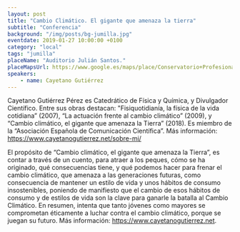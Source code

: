 ```yaml
---
layout: post
title: "Cambio Climático. El gigante que amenaza la tierra"
subtitle: "Conferencia"
background: "/img/posts/bg-jumilla.jpg"
eventdate: 2019-01-27 10:00:00 +0100
category: "local"
tags: "jumilla"
placeName: "Auditorio Julián Santos."
placeMapsUrl: https://www.google.es/maps/place/Conservatorio+Profesional+de+M%C3%BAsica+%22Julian+Santos%22+de+Jumilla/@38.474172,-1.327079,17z/data=!4m5!3m4!1s0xd640f7edb0b8bb3:0xf8ade81a474c9670!8m2!3d38.473164!4d-1.3247625?hl=en
speakers:
    - name: Cayetano Gutiérrez
---
```



Cayetano Gutiérrez Pérez es Catedrático de Física y Química, y Divulgador Científico. Entre sus obras destacan: "Fisiquotidianía, la física de la vida cotidiana” (2007), “La actuación frente al cambio climático” (2009), y “Cambio climático, el gigante que amenaza la Tierra” (2018). Es miembro de la “Asociación Española de Comunicación Científica”. Más información: https://www.cayetanogutierrez.net/sobre-mi/  
  
El propósito de “Cambio climático, el gigante que amenaza la Tierra”, es contar a través de un cuento, para atraer a los peques, cómo se ha originado, qué consecuencias tiene, y qué podemos hacer para frenar el cambio climático, que amenaza a las generaciones futuras, como consecuencia de mantener un estilo de vida y unos hábitos de consumo insostenibles, poniendo de manifiesto que el cambio de esos hábitos de consumo y de estilos de vida son la clave para ganarle la batalla al Cambio Climático. En resumen, intenta que tanto jóvenes como mayores se comprometan éticamente a luchar contra el cambio climático, porque se juegan su futuro. Más información: https://www.cayetanogutierrez.net.
